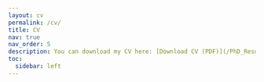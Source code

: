 ```yaml
---
layout: cv
permalink: /cv/
title: CV
nav: true
nav_order: 5
description: You can download my CV here: [Download CV (PDF)](/PhD_Resume.pdf)
toc:
  sidebar: left
---
```

